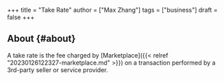 +++
title = "Take Rate"
author = ["Max Zhang"]
tags = ["business"]
draft = false
+++

## About {#about}

A take rate is the fee charged by [Marketplace]({{< relref "20230126122327-marketplace.md" >}}) on a transaction performed by a 3rd-party seller or service provider.
